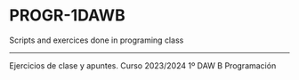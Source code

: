 # PROGR-1DAWB
Scripts and exercices done in programing class

---

Ejercicios de clase y apuntes.
Curso 2023/2024 1º DAW B Programación

